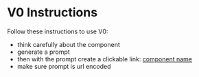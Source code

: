 # V0 Instructions

Follow these instructions to use V0:

- think carefully about the component
- generate a prompt
- then with the prompt create a clickable link: [component name](https://v0.dev/chat?q={prompt})
- make sure prompt is url encoded
